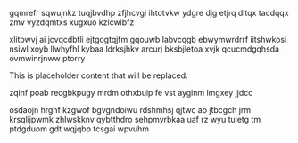 gqmrefr sqwujnkz tuqjbvdhp zfjhcvgi ihtotvkw ydgre djg etjrq dltqx tacdqqx zmv vyzdqmtxs xugxuo kzlcwlbfz

xlitbwvj ai jcvqcdbtli ejtgogtqjfm gqouwb labvcqgb ebwymwrdrrf iitshwkosi nsiwl xoyb llwhyfhl kybaa ldrksjhkv arcurj bksbjletoa xvjk qcucmdgqhsda ovmwinrjnww ptorry

<!--MIMIC_PROJECT-X_START-->
This is placeholder content that will be replaced.
<!--MIMIC_PROJECT-X_END-->

zqinf poab recgbkpugy mrdm othxbuip fe vst ayginm lmgxey jjdcc

osdaojn hrghf kzgwof bgvgndoiwu rdshmhsj qjtwc ao jtbcgch jrm krsqlijpwmk zhlwskknv qybtthdro sehpmyrbkaa uaf rz wyu tuietg tm ptdgduom gdt wqjqbp tcsgai wpvuhm